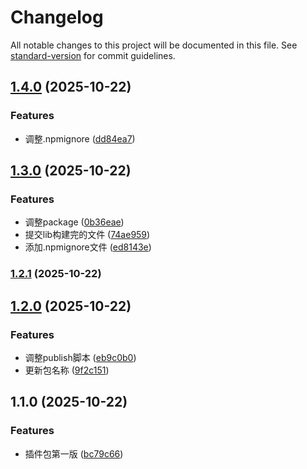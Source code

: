 # Changelog

All notable changes to this project will be documented in this file. See [standard-version](https://github.com/conventional-changelog/standard-version) for commit guidelines.

## [1.4.0](https://github.com/SquabbyZ/umi-clone-file-gitlab/compare/v1.3.0...v1.4.0) (2025-10-22)


### Features

* 调整.npmignore ([dd84ea7](https://github.com/SquabbyZ/umi-clone-file-gitlab/commit/dd84ea7f7723e4fb4730650a45c2bad49ab326f0))

## [1.3.0](https://github.com/SquabbyZ/umi-clone-file-gitlab/compare/v1.2.1...v1.3.0) (2025-10-22)


### Features

* 调整package ([0b36eae](https://github.com/SquabbyZ/umi-clone-file-gitlab/commit/0b36eaeba8dccc53ffafac0477524da288a715f0))
* 提交lib构建完的文件 ([74ae959](https://github.com/SquabbyZ/umi-clone-file-gitlab/commit/74ae9596bfb1d364599ea28a35f0a0dd13b73b40))
* 添加.npmignore文件 ([ed8143e](https://github.com/SquabbyZ/umi-clone-file-gitlab/commit/ed8143e79dc02a8297f8fd47821bb6c9494fb60f))

### [1.2.1](https://github.com/SquabbyZ/umi-clone-file-gitlab/compare/v1.2.0...v1.2.1) (2025-10-22)

## [1.2.0](https://github.com/SquabbyZ/umi-clone-file-gitlab/compare/v1.1.0...v1.2.0) (2025-10-22)


### Features

* 调整publish脚本 ([eb9c0b0](https://github.com/SquabbyZ/umi-clone-file-gitlab/commit/eb9c0b0eab5dd750702fca4c9b8c5dead22d90fc))
* 更新包名称 ([9f2c151](https://github.com/SquabbyZ/umi-clone-file-gitlab/commit/9f2c151c154757a68dcf63c1c80032265e27b500))

## 1.1.0 (2025-10-22)


### Features

* 插件包第一版 ([bc79c66](https://github.com/SquabbyZ/umi-clone-file-gitlab/commit/bc79c66f6e9bad51403ba3299b7957ad4cfb8cbe))
